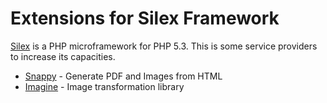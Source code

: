 # Extensions for Silex Framework

[Silex](http://silex-project.org/) is a PHP microframework for PHP 5.3.
This is some service providers to increase its capacities.

* [Snappy](doc/snappy.md) - Generate PDF and Images from HTML
* [Imagine](doc/imagine.md) - Image transformation library
